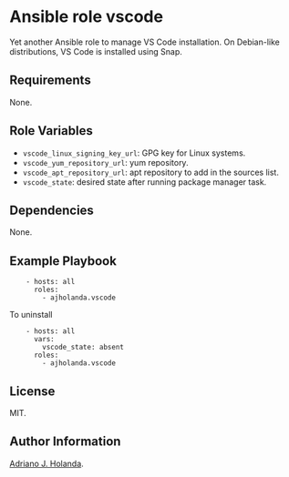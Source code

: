 # Ansible role vscode

Yet another Ansible role to manage VS Code installation.
On Debian-like distributions, VS Code is installed using Snap.

## Requirements

None.

## Role Variables

- `vscode_linux_signing_key_url`: GPG key for Linux systems.
- `vscode_yum_repository_url`: yum repository.
- `vscode_apt_repository_url`: apt repository to add in the sources list.
- `vscode_state`: desired state after running package manager task.

## Dependencies

None.

## Example Playbook

```
    - hosts: all
      roles:
        - ajholanda.vscode
```

To uninstall

```
    - hosts: all
      vars:
        vscode_state: absent
      roles:
        - ajholanda.vscode
```
## License

MIT.

## Author Information

[Adriano J. Holanda](https://ajholanda.github.io).
